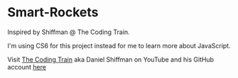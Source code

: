 # Smart-Rockets

Inspired by Shiffman @ The Coding Train.

I'm using CS6 for this project instead for me to learn more about JavaScript.

Visit [The Coding Train](https://www.youtube.com/user/shiffman) aka Daniel Shiffman on YouTube and his GitHub account [here](https://github.com/shiffman)
